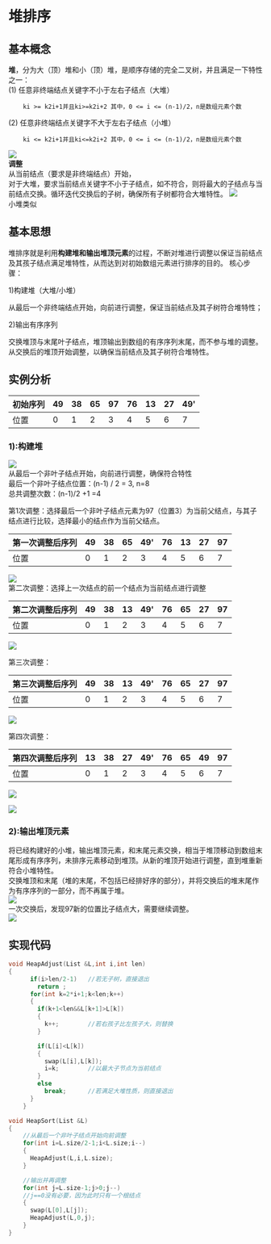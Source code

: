 # 堆排序
## 基本概念
**堆**，分为大（顶）堆和小（顶）堆，是顺序存储的完全二叉树，并且满足一下特性之一：<br>
(1)    任意非终端结点关键字不小于左右子结点（大堆）

        ki >= k2i+1并且ki>=k2i+2 其中，0 <= i <= (n-1)/2，n是数组元素个数

(2)    任意非终端结点关键字不大于左右子结点（小堆）

        ki <= k2i+1并且ki<=k2i+2 其中，0 <= i <= (n-1)/2，n是数组元素个数
![](https://img2018.cnblogs.com/blog/1475571/201908/1475571-20190814235300022-957054963.png)<br>
**调整**<br>
从当前结点（要求是非终端结点）开始，<br>
对于大堆，要求当前结点关键字不小于子结点，如不符合，则将最大的子结点与当前结点交换。循环迭代交换后的子树，确保所有子树都符合大堆特性。
![](https://img2018.cnblogs.com/blog/1475571/201908/1475571-20190814235330885-1633949544.png)<br>
小堆类似
## 基本思想
堆排序就是利用**构建堆和输出堆顶元素**的过程，不断对堆进行调整以保证当前结点及其孩子结点满足堆特性，从而达到对初始数组元素进行排序的目的。
核心步骤：

1)构建堆（大堆/小堆）

从最后一个非终端结点开始，向前进行调整，保证当前结点及其子树符合堆特性；

2)输出有序序列

交换堆顶与末尾叶子结点，堆顶输出到数组的有序序列末尾，而不参与堆的调整。从交换后的堆顶开始调整，以确保当前结点及其子树符合堆特性。
## 实例分析
|初始序列|49|38|65|97|76|13|27|49' |
|---|----|-|-|-|-|-|-|-|
|位置|0|1|2|3|4|5|6|7|

### 1):构建堆
![](https://img2018.cnblogs.com/blog/1475571/201908/1475571-20190814235702464-79658121.png)<br>
从最后一个非叶子结点开始，向前进行调整，确保符合特性<br>
最后一个非叶子结点位置：(n-1) / 2 = 3, n=8<br>
总共调整次数：(n-1)/2 +1 =4<br>

第1次调整：选择最后一个非叶子结点元素为97（位置3）为当前父结点，与其子结点进行比较，选择最小的结点作为当前父结点。<br>

|第一次调整后序列|49|38|65|49'|76|13|27|97 |
|---|----|-|-|-|-|-|-|-|
|位置|0|1|2|3|4|5|6|7|

![](https://img2018.cnblogs.com/blog/1475571/201908/1475571-20190814233552311-482820257.png)<br>
第二次调整：选择上一次结点的前一个结点为当前结点进行调整

|第二次调整后序列|49|38|13|49'|76|65|27|97 |
|---|----|-|-|-|-|-|-|-|
|位置|0|1|2|3|4|5|6|7|

![](https://img2018.cnblogs.com/blog/1475571/201908/1475571-20190814233703319-1103120657.png)<br>

第三次调整：

|第三次调整后序列|49|38|13|49'|76|65|27|97 |
|---|----|-|-|-|-|-|-|-|
|位置|0|1|2|3|4|5|6|7|

![](https://img2018.cnblogs.com/blog/1475571/201908/1475571-20190814233827733-1024331288.png)<br>

第四次调整：

|第四次调整后序列|13|38|27|49'|76|65|49|97 |
|---|----|-|-|-|-|-|-|-|
|位置|0|1|2|3|4|5|6|7|

![](https://img2018.cnblogs.com/blog/1475571/201908/1475571-20190814233914896-2129618665.png)<br>

![](https://img2018.cnblogs.com/blog/1475571/201908/1475571-20190814233921049-1530457740.png)<br>
### 2):输出堆顶元素
将已经构建好的小堆，输出堆顶元素，和末尾元素交换，相当于堆顶移动到数组末尾形成有序序列，未排序元素移动到堆顶。从新的堆顶开始进行调整，直到堆重新符合小堆特性。<br>
交换堆顶和末尾（堆的末尾，不包括已经排好序的部分），并将交换后的堆末尾作为有序序列的一部分，而不再属于堆。<br>
![](https://img2018.cnblogs.com/blog/1475571/201908/1475571-20190814233959113-1181552630.png)<br>
一次交换后，发现97新的位置比子结点大，需要继续调整。<br>
![](https://img2018.cnblogs.com/blog/1475571/201908/1475571-20190814234016915-381699363.png)<br>
## 实现代码
```cpp
void HeapAdjust(List &L,int i,int len)
{
      if(i>len/2-1)   //若无子树，直接退出
        return ;
      for(int k=2*i+1;k<len;k++)
      {
        if(k+1<len&&L[k+1]>L[k])
        {
          k++;        //若右孩子比左孩子大，则替换
        }

        if(L[i]<L[k])
        {
          swap(L[i],L[k]);
          i=k;        //以最大子节点为当前结点
        }
        else
          break;      //若满足大堆性质，则直接退出
      }
    }

void HeapSort(List &L)
{
    //从最后一个非叶子结点开始向前调整
    for(int i=L.size/2-1;i<L.size;i--)
    {
      HeapAdjust(L,i,L.size);
    }

    //输出并再调整
    for(int j=L.size-1;j>0;j--)
    //j==0没有必要，因为此时只有一个根结点
    {
      swap(L[0],L[j]);
      HeapAdjust(L,0,j);
    }
}
```
